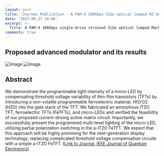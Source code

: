 ```yaml
---
layout: post
title: 'Journal Publication - A PAM-4 100Gbps SiGe optical lumped MZ modulator for datacom application'
date: '2023-09-27 10:00'
excerpt: >-
  Title: A PAM-4 100Gbps single-drive strained SiGe optical lumped Mach-Zehnder modulator for O-band application
comments: true
---
```

## Proposed advanced modulator and its results
![image](https://github.com/yh2424/yh2424.github.io/assets/32427749/fe38b6fd-17df-432e-a58e-166240ce21c5)
![image](https://github.com/yh2424/yh2424.github.io/assets/32427749/a8e86180-68aa-4067-9456-7559543725dc)

## Abstract
We demonstrate the programmable light intensity of a micro-LED by compensating threshold voltage variability of thin-film transistors (TFTs) by introducing a non-volatile programmable ferroelectric material, HfZrO2 (HZO) into the gate stack of the TFT. We fabricated an amorphous ITZO TFT, ferroelectric TFTs (FeTFTs), and micro-LEDs and verified the feasibility of our proposed current-driving active matrix circuit. Importantly, we successfully present the programmed multi-level lighting of the micro-LED, utilizing partial polarization switching in the a-ITZO FeTFT. We expect that this approach will be highly promising for the next-generation display technology, replacing complicated threshold voltage compensation circuits with a simple a-ITZO FeTFT.
[[Link to Journal, IEEE Journal of Quantum Electronics]](https://ieeexplore.ieee.org/document/10263591)

